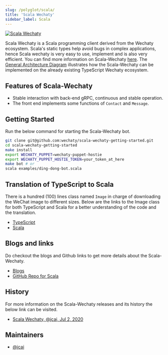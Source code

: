 ```yaml
---
slug: /polyglot/scala/
title: 'Scala Wechaty'
sidebar_label: Scala
---
```


[![Scala Wechaty](https://img.shields.io/badge/Wechaty-Scala-890)](https://github.com/wechaty/scala-wechaty)

Scala Wechaty is a Scala programming client derived from the Wechaty ecosystem. Scala's static types help avoid bugs in complex applications, hence Scala wechaty is very easy to use, implement and is also very efficient. You can find more information on Scala-Wechaty [here](https://github.com/wechaty/scala-wechaty-getting-started). The [General Architecture Diagram](https://wechaty.js.org/docs/polyglot/diy/) illustrates how the Scala-Wechaty can be implemented on the already existing TypeScript Wechaty ecosystem.

## Features of Scala-Wechaty

* Stable interaction with back-end gRPC, continuous and stable operation.
* The front end implements some functions of `Contact` and `Message`.

## Getting Started

Run the below command for starting the Scala-Wechaty bot.

```sh
git clone git@github.com:wechaty/scala-wechaty-getting-started.git
cd scala-wechaty-getting-started
make install
export WECHATY_PUPPET=wechaty-puppet-hostie
export WECHATY_PUPPET_HOSTIE_TOKEN=your_token_at_here
make bot # or
scala examples/ding-dong-bot.scala 
```

## Translation of TypeScript to Scala

There is a hundred (100) lines class named `Image` in charge of downloading the WeChat image to different sizes. Below are the links to the Image class for both TypeScript and Scala for a better understanding of the code and the translation.

* [TypeScript](https://github.com/wechaty/wechaty/blob/main/src/user/image.ts)
* [Scala](https://github.com/wechaty/scala-wechaty/blob/master/wechaty/src/main/scala/wechaty/user/Image.scala)

## Blogs and links

Do checkout the blogs and Github links to get more details about the Scala-Wechaty.

* [Blogs](https://wechaty.js.org/tags.html#scala)
* [GitHub Repo for Scala](https://github.com/wechaty/scala-wechaty)

## History

For more information on the Scala-Wechaty releases and its history the below link can be visited.

* [Scala Wechaty, @jcai, Jul 2, 2020](https://github.com/wechaty/scala-wechaty)

## Maintainers

* [@jcai](https://wechaty.js.org/contributors/jcai)
